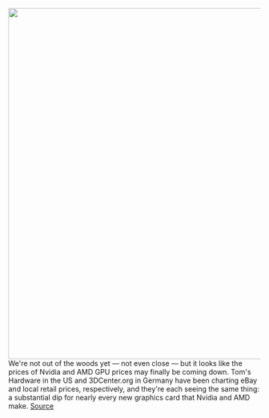 <img src='https://cdn.vox-cdn.com/thumbor/BI4JZB-aezMQer7wGWBVUTqoikY=/0x0:2040x1360/1200x800/filters:focal(807x462:1133x788)/cdn.vox-cdn.com/uploads/chorus_image/image/70427495/shollister_201117_4303_0003.0.0.jpg' width='700px' /><br/>
We're not out of the woods yet — not even close — but it looks like the prices of Nvidia and AMD GPU prices may finally be coming down. Tom's Hardware in the US and 3DCenter.org in Germany have been charting eBay and local retail prices, respectively, and they're each seeing the same thing: a substantial dip for nearly every new graphics card that Nvidia and AMD make.
<a href='https://www.theverge.com/2022/1/24/22899527/nvidia-amd-gpu-rtx-3080-radeon-price-drop-ebay-ps5-xbox-series-x-playstation'> Source <a/>